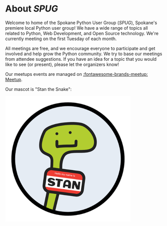 # About _SPUG_

Welcome to home of the Spokane Python User Group (_SPUG_), Spokane's premiere local Python user group! We have a wide range of topics all related to Python, Web Development, and Open Source technology. We're currently meeting on the first Tuesday of each month.

All meetings are free, and we encourage everyone to participate and get involved and help grow the Python community. We try to base our meetings from attendee suggestions. If you have an idea for a topic that you would like to see (or present), please let the organizers know!

Our meetups events are managed on [:fontawesome-brands-meetup: Meetup](https://www.meetup.com/Python-Spokane/).

Our mascot is "Stan the Snake":

<img style="max-width: 400px; max-height: 400px;" src="/img/stan.jpg">
